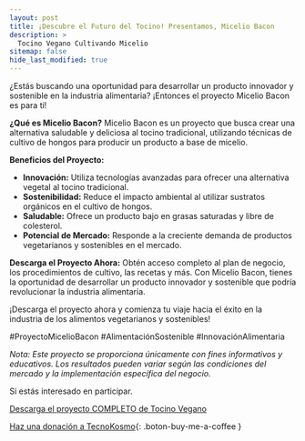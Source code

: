 ```yaml
---
layout: post
title: ¡Descubre el Futuro del Tocino! Presentamos, Micelio Bacon
description: >
  Tocino Vegano Cultivando Micelio
sitemap: false
hide_last_modified: true
---
```


¿Estás buscando una oportunidad para desarrollar un producto innovador y sostenible en la industria alimentaria? ¡Entonces el proyecto Micelio Bacon es para ti!

**¿Qué es Micelio Bacon?**
Micelio Bacon es un proyecto que busca crear una alternativa saludable y deliciosa al tocino tradicional, utilizando técnicas de cultivo de hongos para producir un producto a base de micelio.

**Beneficios del Proyecto:**
- **Innovación:** Utiliza tecnologías avanzadas para ofrecer una alternativa vegetal al tocino tradicional.
- **Sostenibilidad:** Reduce el impacto ambiental al utilizar sustratos orgánicos en el cultivo de hongos.
- **Saludable:** Ofrece un producto bajo en grasas saturadas y libre de colesterol.
- **Potencial de Mercado:** Responde a la creciente demanda de productos vegetarianos y sostenibles en el mercado.

**Descarga el Proyecto Ahora:**
Obtén acceso completo al plan de negocio, los procedimientos de cultivo, las recetas y más. Con Micelio Bacon, tienes la oportunidad de desarrollar un producto innovador y sostenible que podría revolucionar la industria alimentaria.

¡Descarga el proyecto ahora y comienza tu viaje hacia el éxito en la industria de los alimentos vegetarianos y sostenibles!

#ProyectoMicelioBacon #AlimentaciónSostenible #InnovaciónAlimentaria

*Nota: Este proyecto se proporciona únicamente con fines informativos y educativos. Los resultados pueden variar según las condiciones del mercado y la implementación específica del negocio.*

Si estás interesado en participar.

[Descarga el proyecto COMPLETO de Tocino Vegano](https://www.dropbox.com/scl/fo/o86x55g44bo2fx7cvfmgo/h?rlkey=0q2s4tx3kdujrrzzj930bvr9o&dl=0)

[Haz una donación a TecnoKosmo](https://www.buymeacoffee.com/nain.taleb){: .boton-buy-me-a-coffee }

<object data="../tocinoVeganoCultivandoMicelio.pdf" width="100%" height="600" type='application/pdf'></object>
